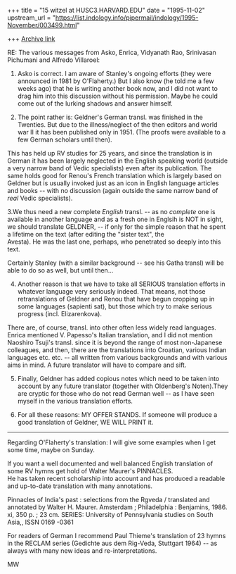 +++
title = "15 witzel at HUSC3.HARVARD.EDU"
date = "1995-11-02"
upstream_url = "https://list.indology.info/pipermail/indology/1995-November/003499.html"

+++
[Archive link](https://list.indology.info/pipermail/indology/1995-November/003499.html)


RE:
The various messages from Asko, Enrica, Vidyanath Rao, Srinivasan Pichumani 
and Alfredo Villaroel:

1. Asko is correct. I am aware of Stanley's ongoing efforts (they were 
announced in 1981 by O'Flaherty.) But I also know (he told me a few weeks 
ago) that he is writing another book now, and I did not want to drag him 
into this discussion without his permission. Maybe he could come out of the 
lurking shadows and answer himself.


2. The point rather is: Geldner's  German transl. was finished in the 
Twenties. But due to the illness/neglect of the then editors and world 
war II it has been published only in 1951. (The proofs were available to 
a few German scholars until then). 

This has held up RV studies for 25 years, and since the translation is in 
German it has been largely neglected in the English speaking world 
(outside a very narrow band of Vedic specialists) even after its 
publication. The same holds good for Renou's French translation which is 
largely based on Geldner but is usually invoked just as an icon in 
English language articles and books -- with no discussion (again outside 
the same narrow band of *real* Vedic specialists).

3.We thus need a new complete *English* transl. -- as no *complete* one is 
available in another language and as a fresh one in Englsih is NOT in 
sight, we should translate GELDNER, -- if only for the simple reason that 
he spent a lifetime on the text (after editing the "sister text", the  
Avesta). He was the last one, perhaps, who penetrated so deeply into this 
text.

Certainly Stanley (with a similar background -- see his Gatha transl) 
will be able to do so as well, but until then...

4. Another reason is that we have to take all SERIOUS translation 
efforts in whatever language very seriously indeed. That means, not those 
retranslations of Geldner and Renou that have begun cropping up in some 
languages (sapienti sat), but those which try to make  serious progress 
(incl. Elizarenkova). 

There are, of course, transl. into other often less widely read languages. 
Enrica mentioned V. Papesso's Italian translation, and I did 
not mention Naoshiro Tsuji's transl. since it is beyond the range of most 
non-Japanese colleagues, and then, there are the translations into Croatian, 
various Indian languages etc. etc. -- all written from various backgrounds 
and with various aims in mind. A future translator will have to compare and 
sift.

5. Finally, Geldner has added copious notes which need to be taken into 
account by any future translator (together with Oldenberg's Noten).They 
are cryptic for those who do not read German well -- as I have seen 
myself in the various translation efforts.

6. For all these reasons: MY OFFER STANDS. If someone will produce a good 
translation of Geldner, WE WILL PRINT it.

-----


Regarding O'Flaherty's translation: I will give some examples when I get 
some time, maybe on Sunday.

If you want a well documented and  well balanced  English 
translation of some RV hymns get hold of Walter Maurer's PINNACLES.      
He has taken recent scholarship into account and has produced a readable 
and up-to-date translation with many annotations.


 Pinnacles of India's past : selections from the Rgveda /
                  translated and annotated by Walter H. Maurer.
 Amsterdam ; Philadelphia : Benjamins, 1986. xi, 350 p. ; 23 cm.
 SERIES: University of Pennsylvania studies on South Asia,, ISSN 0169 -0361

For readers of German I recommend Paul Thieme's translation of 23 hymns  in 
the RECLAM series (Gedichte aus dem Rig-Veda, Stuttgart 1964)  -- as 
always with many new ideas and re-interpretations.

MW







